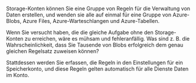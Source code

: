 Storage-Konten können Sie eine Gruppe von Regeln für die Verwaltung von Daten erstellen, und wenden sie alle auf einmal für eine Gruppe von Azure-Blobs, Azure Files, Azure-Warteschlangen und Azure-Tabellen. 

Wenn Sie versucht haben, die die gleiche Aufgabe ohne den Storage-Konten zu erreichen, wäre es mühsam und fehleranfällig. Was sind z. B. die Wahrscheinlichkeit, dass Sie Tausende von Blobs erfolgreich dem genau gleichen Regelsatz zuweisen können?

Stattdessen werden Sie erfassen, die Regeln in den Einstellungen für ein Speicherkonto, und diese Regeln gelten automatisch für alle Dienste Daten im Konto.